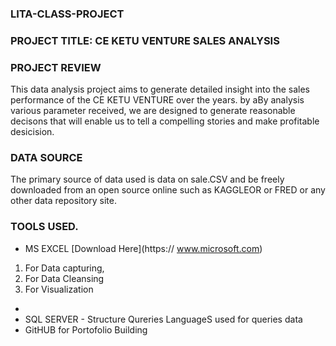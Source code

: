 ### LITA-CLASS-PROJECT

### PROJECT TITLE: CE KETU VENTURE SALES ANALYSIS

### PROJECT REVIEW

This data analysis project aims to generate detailed insight into the sales performance of the CE KETU VENTURE over the years.
by aBy analysis various parameter received, we are designed to generate reasonable decisons that will enable us to tell a compelling
stories and make profitable desicision.

### DATA SOURCE

The primary source of data used is data on sale.CSV and be freely downloaded from an open source online such as KAGGLEOR or FRED or any 
other data repository site.

### TOOLS USED. 
- MS EXCEL [Download Here](https:// www.microsoft.com)
1.  For Data capturing,
2.  For  Data Cleansing
3.  For Visualization
- 
- SQL SERVER - Structure  Qureries LanguageS used for queries data
- GitHUB for Portofolio Building
